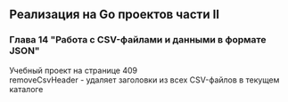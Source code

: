 ## Реализация на Go проектов части II
### Глава 14 "Работа с CSV-файлами и данными в формате JSON"
Учебный проект на странице 409  
removeCsvHeader - удаляет заголовки из всех CSV-файлов в текущем каталоге